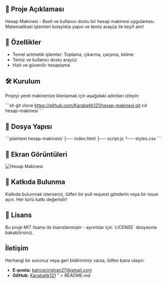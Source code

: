## 🎨 Proje Açıklaması
Hesap Makinesi - Basit ve kullanıcı dostu bir hesap makinesi uygulaması. Matematiksel işlemleri kolaylıkla yapın ve temiz arayüz ile keyif alın!

## 🚀 Özellikler
- Temel aritmetik işlemler: Toplama, çıkarma, çarpma, bölme
- Temiz ve kullanıcı dostu arayüz
- Hızlı ve güvenilir hesaplama

## 🛠️ Kurulum
Projeyi yerel makinenize klonlamak için aşağıdaki adımları izleyin:

\`\`\`sh
git clone https://github.com/Karabatik121/hesap-makinesi.git
cd hesap-makinesi
\`\`\`

## 📂 Dosya Yapısı
\`\`\`plaintext
hesap-makinesi/
├── index.html
├── script.js
└── styles.css
\`\`\`

## 📸 Ekran Görüntüleri
![Hesap Makinesi](https://via.placeholder.com/800x400?text=Hesap+Makinesi)

## 🤝 Katkıda Bulunma
Katkıda bulunmak isterseniz, lütfen bir pull request gönderin veya bir issue açın. Her türlü katkı değerlidir!

## 📄 Lisans
Bu proje MIT lisansı ile lisanslanmıştır - ayrıntılar için \`LICENSE\` dosyasına bakabilirsiniz.

## İletişim
Herhangi bir sorunuz veya geri bildiriminiz varsa, lütfen bana ulaşın:
- **E-posta:** bahceciridvan27@gmail.com
- **GitHub:** [Karabatik121](https://github.com/Karabatik121)
" > README.md
